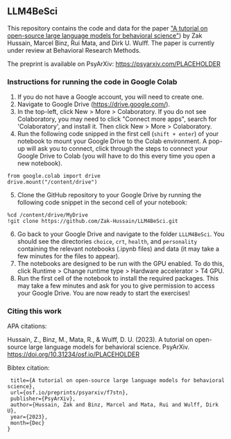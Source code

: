 ## LLM4BeSci

This repository contains the code and data for the paper ["A tutorial on open-source large language models for 
behavioral science"](https://doi.org/10.31234/osf.io/f7stn)) by Zak Hussain, Marcel Binz, Rui Mata, and Dirk U. Wulff. The paper is currently under review at
Behavioral Research Methods. 

The preprint is available on PsyArXiv: https://psyarxiv.com/PLACEHOLDER

### Instructions for running the code in Google Colab
1. If you do not have a Google account, you will need to create one.
2. Navigate to Google Drive (https://drive.google.com/).
3. In the top-left, click New > More > Colaboratory. If you do not see Colaboratory, you may need to click "Connect more apps",
   search for 'Colaboratory', and install it. Then click New > More > Colaboratory.
4. Run the following code snipped in the first cell (```shift + enter```) of your notebook to mount your Google Drive to the Colab environment.
   A pop-up will ask you to connect, click through the steps to connect your Google Drive to Colab (you will have to do this
   every time you open a new notebook).
```
from google.colab import drive
drive.mount("/content/drive")
```
5. Clone the GitHub repository to your Google Drive by running the following code snippet in the second cell of your notebook:
```
%cd /content/drive/MyDrive
!git clone https://github.com/Zak-Hussain/LLM4BeSci.git
```
6. Go back to your Google Drive and navigate to the folder ```LLLM4BeSci```. You should see the directories 
```choice```, ```crt```, ```health```, and ```personality``` containing the relevant notebooks (.ipynb files) and data
   (it may take a few minutes for the files to appear).
7. The notebooks are designed to be run with the GPU enabled. To do this, click Runtime > Change runtime type > 
Hardware accelerator > T4 GPU.
8. Run the first cell of the notebook to install the required packages. This may take a few minutes and ask for you to
   give permission to access your Google Drive.
   You are now ready to start the exercises!

### Citing this work
APA citations: 

Hussain, Z., Binz, M., Mata, R., & Wulff, D. U. (2023). A tutorial on open-source large language models for
behavioral science. PsyArXiv. https://doi.org/10.31234/osf.io/PLACEHOLDER

Bibtex citation:

```@misc{hussain_binz_mata_wulff_2023,
 title={A tutorial on open-source large language models for behavioral science},
 url={osf.io/preprints/psyarxiv/f7stn},
 publisher={PsyArXiv},
 author={Hussain, Zak and Binz, Marcel and Mata, Rui and Wulff, Dirk U},
 year={2023},
 month={Dec}
}
```
